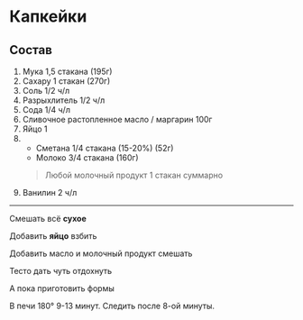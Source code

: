 # Капкейки

## Состав

1. Мука 1,5 стакана (195г)
2. Сахару 1 стакан (270г)
3. Соль 1/2 ч/л
4. Разрыхлитель 1/2 ч/л
5. Сода 1/4 ч/л
6. Сливочное растопленное масло / маргарин 100г
7. Яйцо 1
8. * Сметана 1/4 стакана (15-20%) (52г) 
   * Молоко 3/4 стакана (160г)
   > Любой молочный продукт 1 стакан суммарно
9. Ванилин 2 ч/л

---

Смешать всё **сухое**

Добавить **яйцо** взбить

Добавить масло и молочный продукт смешать

Тесто дать чуть отдохнуть

А пока приготовить формы

В печи 180° 9-13 минут. Следить после 8-ой минуты.
